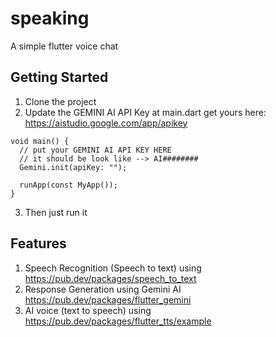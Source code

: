 # speaking

A simple flutter voice chat

## Getting Started

1. Clone the project
2. Update the GEMINI AI API Key at main.dart
get yours here: https://aistudio.google.com/app/apikey
```
void main() {
  // put your GEMINI AI API KEY HERE
  // it should be look like --> AI########
  Gemini.init(apiKey: ""); 

  runApp(const MyApp());
}
```
3. Then just run it

## Features
1. Speech Recognition (Speech to text) using https://pub.dev/packages/speech_to_text
2. Response Generation using Gemini AI https://pub.dev/packages/flutter_gemini
3. AI voice (text to speech) using https://pub.dev/packages/flutter_tts/example
